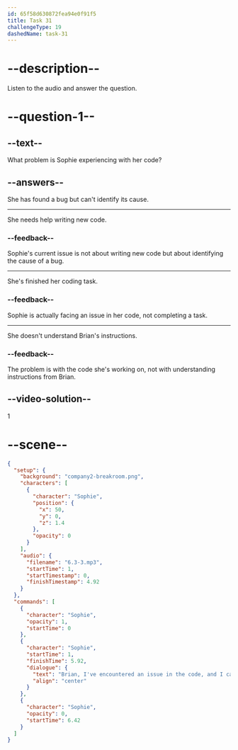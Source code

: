 ```yaml
---
id: 65f58d630872fea94e0f91f5
title: Task 31
challengeType: 19
dashedName: task-31
---
```


<!-- (Audio) Sophie: Brian, I've encountered an issue in the code, and I can't quite pinpoint what's causing it. -->

# --description--

Listen to the audio and answer the question.

# --question-1--

## --text--

What problem is Sophie experiencing with her code?

## --answers--

She has found a bug but can't identify its cause.

---

She needs help writing new code.

### --feedback--

Sophie's current issue is not about writing new code but about identifying the cause of a bug.

---

She's finished her coding task.

### --feedback--

Sophie is actually facing an issue in her code, not completing a task.

---

She doesn't understand Brian's instructions.

### --feedback--

The problem is with the code she's working on, not with understanding instructions from Brian.

## --video-solution--

1

# --scene--

```json
{
  "setup": {
    "background": "company2-breakroom.png",
    "characters": [
      {
        "character": "Sophie",
        "position": {
          "x": 50,
          "y": 0,
          "z": 1.4
        },
        "opacity": 0
      }
    ],
    "audio": {
      "filename": "6.3-3.mp3",
      "startTime": 1,
      "startTimestamp": 0,
      "finishTimestamp": 4.92
    }
  },
  "commands": [
    {
      "character": "Sophie",
      "opacity": 1,
      "startTime": 0
    },
    {
      "character": "Sophie",
      "startTime": 1,
      "finishTime": 5.92,
      "dialogue": {
        "text": "Brian, I've encountered an issue in the code, and I can't quite pinpoint what's causing it.",
        "align": "center"
      }
    },
    {
      "character": "Sophie",
      "opacity": 0,
      "startTime": 6.42
    }
  ]
}
```
